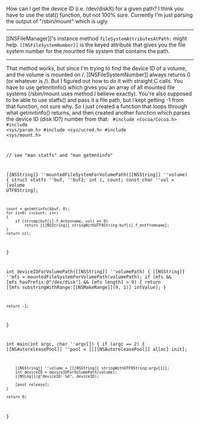 

How can I get the device ID (i.e. /dev/diskX) for a given path? I think you have to use the stat() function, but not 100% sure. Currently I'm just parsing the output of "/sbin/mount" which is ugly.

----

[[NSFileManager]]'s instance method <code>fileSystemAttributesAtPath:</code> might help. <code>[[NSFileSystemNumber]]</code> is the keyed attribute that gives you the  file system number for the mounted file system that contains the path.  

----

That method works, but since I'm trying to find the device ID of a volume, and the volume is mounted on /, [[NSFileSystemNumber]] always returns 0 (or whatever is /). But I figured out how to do it with straight C calls. You have to use getmntinfo() which gives you an array of all mounted file systems (/sbin/mount uses method I believe exactly). You're also supposed to be able to use statfs() and pass it a file path, but I kept getting -1 from that function, not sure why. So I just created a function that loops through what getmntinfo() returns, and then created another function which parses the device ID (disk ID?) number from that:
<code>
#include <Cocoa/Cocoa.h>
#include <sys/param.h>
#include <sys/ucred.h>
#include <sys/mount.h>

// see "man statfs" and "man getmntinfo"

[[NSString]] ''mountedFileSystemForVolumePath([[NSString]] ''volume)
{
	struct statfs ''buf, ''buf2;
	int i, count;
	const char ''vol = [volume UTF8String];
	
	count = getmntinfo(&buf, 0);
	for (i=0; i<count; i++)
	{
		if (strcmp(buf[i].f_mntonname, vol) == 0)
			return [[[NSString]] stringWithUTF8String:buf[i].f_mntfromname];
	}
	return nil;
}

int deviceIDForVolumePath([[NSString]] ''volumePath)
{
	[[NSString]] ''mfs = mountedFileSystemForVolumePath(volumePath);
	if (mfs && [mfs hasPrefix:@"/dev/disk"] && [mfs length] > 9)
	{
		return [[mfs substringWithRange:[[NSMakeRange]](9, 1)] intValue];
	}
		
	return -1;	
}

int main(int argc, char ''argv[])
{
	if (argc == 2)
	{
		[[NSAutoreleasePool]] ''pool = [[[[NSAutoreleasePool]] alloc] init];

		[[NSString]] ''volume = [[[NSString]] stringWithUTF8String:argv[1]];
		int deviceID = deviceIDForVolumePath(volume);
		[[NSLog]](@"deviceID: %d", deviceID);

		[pool release];
	}
	
	return 0;
}
</code>